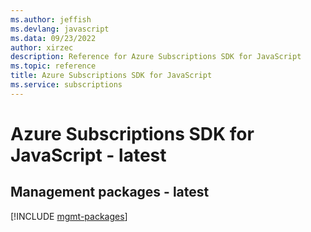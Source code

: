 ```yaml
---
ms.author: jeffish
ms.devlang: javascript
ms.data: 09/23/2022
author: xirzec
description: Reference for Azure Subscriptions SDK for JavaScript
ms.topic: reference
title: Azure Subscriptions SDK for JavaScript
ms.service: subscriptions
---
```

# Azure Subscriptions SDK for JavaScript - latest

## Management packages - latest
[!INCLUDE [mgmt-packages](subscriptions-mgmt-index.md)]